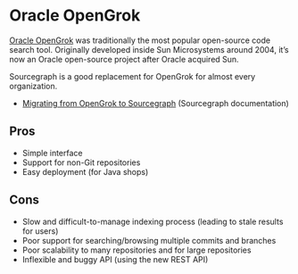 # Oracle OpenGrok

[Oracle OpenGrok](https://github.com/oracle/opengrok) was traditionally the most popular open-source code search tool. Originally developed inside Sun Microsystems around 2004, it’s now an Oracle open-source project after Oracle acquired Sun.

Sourcegraph is a good replacement for OpenGrok for almost every organization.

- [Migrating from OpenGrok to Sourcegraph](https://docs.sourcegraph.com/admin/migration/opengrok) (Sourcegraph documentation)

## Pros

* Simple interface
* Support for non-Git repositories
* Easy deployment (for Java shops)

## Cons

* Slow and difficult-to-manage indexing process (leading to stale results for users)
* Poor support for searching/browsing multiple commits and branches
* Poor scalability to many repositories and for large repositories
* Inflexible and buggy API (using the new REST API)

